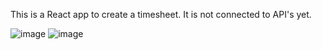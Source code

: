 This is a React app to create a timesheet. It is not connected to API's yet. 

![image](https://user-images.githubusercontent.com/77669116/175797081-791200ee-a405-47da-8793-62228c28eb1c.png)
![image](https://user-images.githubusercontent.com/77669116/175797097-fd61c48f-7d6f-4947-a903-181ca6fc7120.png)
